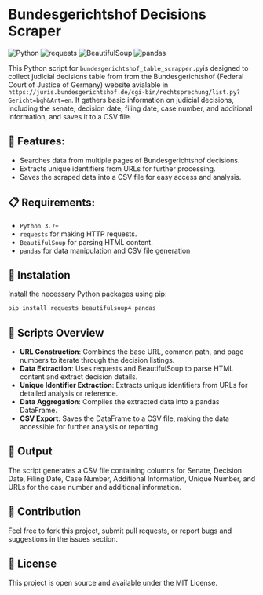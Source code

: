 # Bundesgerichtshof Decisions Scraper

![Python](https://img.shields.io/badge/python-v3.7+-blue.svg) ![requests](https://img.shields.io/badge/requests-2.25.1-blue) ![BeautifulSoup](https://img.shields.io/badge/BeautifulSoup-4.9.3-blue) ![pandas](https://img.shields.io/badge/pandas-1.2.4-blue)

This Python script for `bundesgerichtshof_table_scrapper.py`is designed to collect judicial decisions table from from the Bundesgerichtshof (Federal Court of Justice of Germany) website avialable in `https://juris.bundesgerichtshof.de/cgi-bin/rechtsprechung/list.py?Gericht=bgh&Art=en`. It gathers basic information on judicial decisions, including the senate, decision date, filing date, case number, and additional information, and saves it to a CSV file.

## 🚀 Features:
- Searches data from multiple pages of Bundesgerichtshof decisions.
- Extracts unique identifiers from URLs for further processing.
- Saves the scraped data into a CSV file for easy access and analysis.

## 📋 Requirements:
- `Python 3.7+`
- `requests` for making HTTP requests.
- `BeautifulSoup` for parsing HTML content.
- `pandas` for data manipulation and CSV file generation


## 💾 Instalation

Install the necessary Python packages using pip:

```bash
pip install requests beautifulsoup4 pandas
```
## 📖 Scripts Overview

- **URL Construction**: Combines the base URL, common path, and page numbers to iterate through the decision listings.
- **Data Extraction**: Uses requests and BeautifulSoup to parse HTML content and extract decision details.
- **Unique Identifier Extraction**: Extracts unique identifiers from URLs for detailed analysis or reference.
- **Data Aggregation**: Compiles the extracted data into a pandas DataFrame.
- **CSV Export**: Saves the DataFrame to a CSV file, making the data accessible for further analysis or reporting.

## 📄 Output

The script generates a CSV file containing columns for Senate, Decision Date, Filing Date, Case Number, Additional Information, Unique Number, and URLs for the case number and additional information.

## 🤝 Contribution

Feel free to fork this project, submit pull requests, or report bugs and suggestions in the issues section.

## 📜 License

This project is open source and available under the MIT License.
